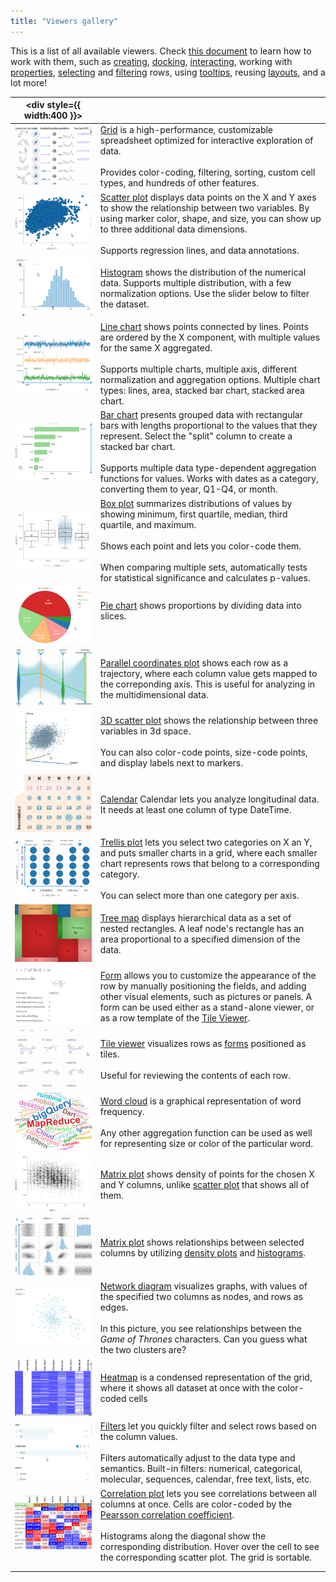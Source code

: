 ```yaml
---
title: "Viewers gallery"
---
```


This is a list of all available viewers. Check [this document](viewers/viewers.md) to learn how to 
work with them, such as [creating](viewers/viewers.md#creating), [docking](viewers/viewers.md#docking), [interacting](viewers/viewers.md#interaction),
working with [properties](viewers/viewers.md#properties), 
[selecting](viewers/viewers.md#selection) and [filtering](viewers/viewers.md#filter) rows, using [tooltips](viewers/viewers.md#row-tooltips),
reusing [layouts](viewers/viewers.md#layouts), and a lot more!

| <div style={{ width:400 }}></div>        |                                                                                                                                                                                                                                                                                                                                                                                                                       |
|----------------------------------------|-----------------------------------------------------------------------------------------------------------------------------------------------------------------------------------------------------------------------------------------------------------------------------------------------------------------------------------------------------------------------------------------------------------------------|
| ![](viewers/grid-small.gif)            | [Grid](viewers/grid.md) is a high-performance, customizable spreadsheet optimized for interactive exploration of data. <br/> <br/> Provides color-coding, filtering, sorting, custom cell types, and hundreds of other features.                                                                                                                                                                                      |
| ![](viewers/scatter-plot-small.gif)    | [Scatter plot](viewers/scatter-plot.mdx) displays data points on the X and Y axes to show the relationship between two variables. By using marker color, shape, and size, you can show up to three additional data dimensions. <br/> <br/> Supports regression lines, and data annotations.                                                                                                                           | 
| ![](viewers/histogram-small.gif)       | [Histogram](viewers/histogram.md) shows the distribution of the numerical data. Supports multiple distribution, with a few normalization options. Use the slider below to filter the dataset.                                                                                                                                                                                                                         | 
| ![](viewers/line-chart-small.gif)      | [Line chart](viewers/line-chart.md) shows points connected by lines. Points are ordered by the X component, with multiple values for the same X aggregated. <br/> <br/> Supports multiple charts, multiple axis, different normalization and aggregation options. Multiple chart types: lines, area, stacked bar chart, stacked area chart.                                                                           | 
| ![](viewers/bar-chart-small.gif)       | [Bar chart](viewers/bar-chart.md) presents grouped data with rectangular bars with lengths proportional to the values that they represent. Select the "split" column to create a stacked bar chart. <br/> <br/> Supports multiple data type-dependent aggregation functions for values. Works with dates as a category, converting them to year, Q1-Q4, or month.                                                     |
| ![](viewers/box-plot-small.gif)        | [Box plot](viewers/box-plot.md) summarizes distributions of values by showing minimum, first quartile, median, third quartile, and maximum. <br/> <br/> Shows each point and lets you color-code them. <br/> <br/> When comparing multiple sets, automatically tests for statistical significance and calculates p-values.                                                                                            |
| ![](viewers/pie-chart-small.gif)       | [Pie chart](viewers/pie-chart.md) shows proportions by dividing data into slices. <br/> <br/>                                                                                                                                                                                                                                                                                                                         |
| ![](viewers/pc-plot-small.gif)         | [Parallel coordinates plot](viewers/pc-plot.md) shows each row as a trajectory, where each column value gets mapped to the correponding axis. This is useful for analyzing in the multidimensional data.                                                                                                                                                                                                              |
| ![](viewers/3d-scatter-plot-small.gif) | [3D scatter plot](viewers/3d-scatter-plot.md) shows the relationship between three variables in 3d space. <br/> <br/>  You can also color-code points, size-code points, and display labels next to markers.                                                                                                                                                                                                          |
| ![](viewers/calendar-small.gif)        | [Calendar](viewers/calendar.md) Calendar lets you analyze longitudinal data. It needs at least one column of type DateTime.                                                                                                                                                                                                                                                                                           |
| ![](viewers/trellis-plot-small.gif)    | [Trellis plot](viewers/calendar.md) lets you select two categories on X an Y, and puts smaller charts in a grid, where each smaller chart represents rows that belong to a corresponding category. <br/> <br/> You can select more than one category per axis.                                                                                                                                                        |
| ![](viewers/tree-map-small.gif)        | [Tree map](viewers/tree-map.md) displays hierarchical data as a set of nested rectangles. A leaf node's rectangle has an area proportional to a specified dimension of the data.                                                                                                                                                                                                                                      |
| ![](viewers/form-small.gif)            | [Form](viewers/form.md) allows you to customize the appearance of the row by manually positioning the fields, and adding other visual elements, such as pictures or panels. A form can be used either as a stand-alone viewer, or as a row template of the [Tile Viewer](viewers/tile-viewer).                                                                                                                        |
| ![](viewers/tile-viewer-small.gif)     | [Tile viewer](viewers/form.md) visualizes rows as [forms](viewers/form.md) positioned as tiles. <br/> <br/> Useful for reviewing the contents of each row.                                                                                                                                                                                                                                                            |
| ![](viewers/word-cloud-small.png)      | [Word cloud](viewers/word-cloud.md) is a graphical representation of word frequency. <br/> <br/> Any other aggregation function can be used as well for representing size or color of the particular word.                                                                                                                                                                                                            |
| ![](viewers/density-plot-small.gif)    | [Matrix plot](viewers/word-cloud.md) shows density of points for the chosen X and Y columns, unlike [scatter plot](viewers/scatter-plot.mdx) that shows all of them.                                                                                                                                                                                                                                                  |
| ![](viewers/matrix-plot-small.png)     | [Matrix plot](viewers/word-cloud.md) shows relationships between selected columns by utilizing [density plots](viewers/density-plot.md) and [histograms](viewers/histogram.md).                                                                                                                                                                                                                                       |
| ![](viewers/network-diagram-small.gif) | [Network diagram](viewers/network-diagram.md) visualizes graphs, with values of the specified two columns as nodes, and rows as edges. <br/> <br/> In this picture, you see relationships between the _Game of Thrones_ characters. Can you guess what the two clusters are?                                                                                                                                          |
| ![](viewers/heatmap-small.gif)         | [Heatmap](viewers/heat-map.md) is a condensed representation of the grid, where it shows all dataset at once with the color-coded cells                                                                                                                                                                                                                                                                               |
| ![](viewers/filters-small.gif)         | [Filters](viewers/filters.md) let you quickly filter and select rows based on the column values. <br/> <br/> Filters automatically adjust to the data type and semantics. Built-in filters: numerical, categorical, molecular, sequences, calendar, free text, lists, etc.                                                                                                                                            |
| ![](viewers/corr-plot-small.gif)       | [Correlation plot](viewers/correlation-plot.md) lets you see correlations between all columns at once. Cells are color-coded by the [Pearsson correlation coefficient](https://en.wikipedia.org/wiki/Pearson_product-moment_correlation_coefficient). <br/> <br/> Histograms along the diagonal show the corresponding distribution. Hover over the cell to see the corresponding scatter plot. The grid is sortable. |
|                                        |                                                                                                                                                                                                                                                                                                                                                                                                                       |
|                                        |                                                                                                                                                                                                                                                                                                                                                                                                                       |

